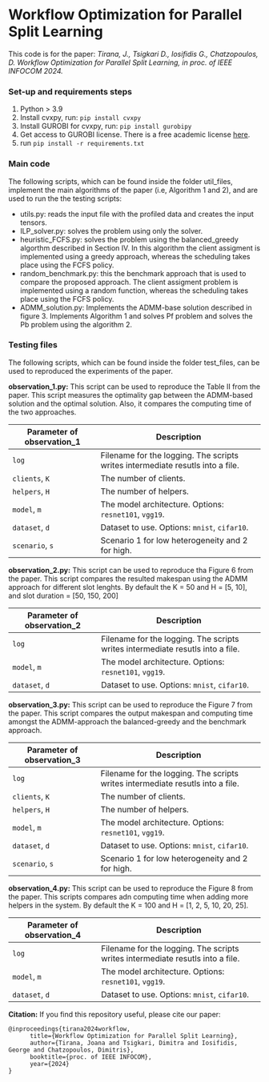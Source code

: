 # Workflow Optimization for Parallel Split Learning

This code is for the paper: _Tirana, J., Tsigkari D., Iosifidis G., Chatzopoulos, D. Workflow Optimization for Parallel Split Learning, in proc. of IEEE INFOCOM 2024._

### Set-up and requirements steps

1. Python > 3.9
2. Install cvxpy, run: `pip install cvxpy`
3. Install GUROBI for cvxpy, run:  `pip install gurobipy`
4. Get access to GUROBI license. There is a free academic license [here](https://www.gurobi.com/academia/academic-program-and-licenses/).
5. run `pip install -r requirements.txt`
    
### Main code
The following scripts, which can be found inside the folder util_files, implement the main algorithms of the paper (i.e, Algorithm 1 and 2), and are used to run the the testing scripts:

- utils.py: reads the input file with the profiled data and creates the input tensors.
- ILP_solver.py: solves the problem using only the solver.
- heuristic_FCFS.py: solves the problem using the balanced_greedy algorthm described in Section IV. In this algorithm the client assigment is implemented using a greedy approach, whereas the scheduling takes place using the FCFS policy.
- random_benchmark.py: this the benchmark approach that is used to compare the proposed approach. The client assigment problem is implemented using a random function, whereas the scheduling takes place using the FCFS policy.
- ADMM_solution.py: Implements the ADMM-base solution described in figure 3. Implements Algorithm 1 and solves Pf problem and  solves the Pb problem using the algorithm 2.


### Testing files
The following scripts, which can be found inside the folder test_files, can be used to reproduced the experiments of the paper.

**observation_1.py:** 
        This script can be used to reproduce the Table II from the paper. 
        This script measures the optimality gap between the ADMM-based solution and the optimal solution. Also, it compares the computing time of the two approaches.
        

| Parameter of observation_1                      | Description                                 |
| ----------------------------- | ---------------------------------------- |
| `log` | Filename for the logging. The scripts writes intermediate resutls into a file. |
| `clients`, `K`| The number of clients. |
| `helpers`, `H`| The number of helpers. |
| `model`, `m` | The model architecture. Options: `resnet101`, `vgg19`. |
| `dataset`, `d` | Dataset to use. Options: `mnist`, `cifar10`. |
| `scenario`, `s` | Scenario 1 for low heterogeneity and 2 for high. |

**observation_2.py:**
      This script can be used to reproduce tha Figure 6 from the paper. 
      This script compares the resulted makespan using the ADMM approach for different slot lenghts.
      By default the K = 50 and H = [5, 10], and slot duration = [50, 150, 200]

| Parameter of observation_2                      | Description                                 |
| ----------------------------- | ---------------------------------------- |
| `log` | Filename for the logging. The scripts writes intermediate resutls into a file. |
| `model`, `m` | The model architecture. Options: `resnet101`, `vgg19`. |
| `dataset`, `d` | Dataset to use. Options: `mnist`, `cifar10`. |


**observation_3.py:**
      This script can be used to reproduce the Figure 7 from the paper. 
      This script compares the output makespan and computing time amongst the ADMM-approach the balanced-greedy and the benchmark approach.
        

| Parameter of observation_3                      | Description                                 |
| ----------------------------- | ---------------------------------------- |
| `log` | Filename for the logging. The scripts writes intermediate resutls into a file. |
| `clients`, `K`| The number of clients. |
| `helpers`, `H`| The number of helpers. |
| `model`, `m` | The model architecture. Options: `resnet101`, `vgg19`. |
| `dataset`, `d` | Dataset to use. Options: `mnist`, `cifar10`. |
| `scenario`, `s` | Scenario 1 for low heterogeneity and 2 for high. |


**observation_4.py:**
This script can be used to reproduce the Figure 8 from the paper. 
This scripts compares adn computing time when adding more helpers in the system.
By default the K = 100 and H = [1, 2, 5, 10, 20, 25].

| Parameter of observation_4                      | Description                                 |
| ----------------------------- | ---------------------------------------- |
| `log` | Filename for the logging. The scripts writes intermediate resutls into a file. |
| `model`, `m` | The model architecture. Options: `resnet101`, `vgg19`. |
| `dataset`, `d` | Dataset to use. Options: `mnist`, `cifar10`. |


**Citation:**
If you find this repository useful, please cite our paper:

```
@inproceedings{tirana2024workflow,
      title={Workflow Optimization for Parallel Split Learning},
      author={Tirana, Joana and Tsigkari, Dimitra and Iosifidis, George and Chatzopoulos, Dimitris},
      booktitle={proc. of IEEE INFOCOM},
      year={2024}
}
```

